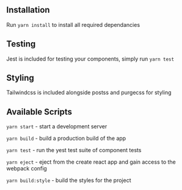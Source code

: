 ## Installation

Run `yarn install` to install all required dependancies

## Testing

Jest is included for testing your components, simply run `yarn test`

## Styling
Tailwindcss is included alongside postss and purgecss for styling

## Available Scripts

`yarn start` - start a development server

`yarn build` - build a production build of the app

`yarn test` - run the yest test suite of component tests

`yarn eject` - eject from the create react app and gain access to the webpack config

`yarn build:style` - build the styles for the project
